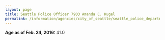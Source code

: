 ```yaml
---
layout: page
title: Seattle Police Officer 7903 Amanda C. Kugel
permalink: /information/agencies/city_of_seattle/seattle_police_department/copbook/7903/
---
```


**Age as of Feb. 24, 2016:** 41.0
